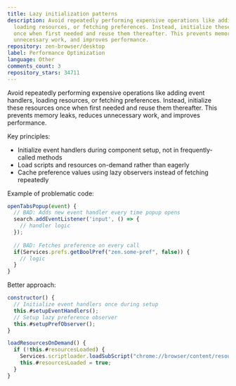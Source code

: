 ```yaml
---
title: Lazy initialization patterns
description: Avoid repeatedly performing expensive operations like adding event handlers,
  loading resources, or fetching preferences. Instead, initialize these resources
  once when first needed and reuse them thereafter. This prevents memory leaks, reduces
  unnecessary work, and improves performance.
repository: zen-browser/desktop
label: Performance Optimization
language: Other
comments_count: 3
repository_stars: 34711
---
```


Avoid repeatedly performing expensive operations like adding event handlers, loading resources, or fetching preferences. Instead, initialize these resources once when first needed and reuse them thereafter. This prevents memory leaks, reduces unnecessary work, and improves performance.

Key principles:
- Initialize event handlers during component setup, not in frequently-called methods
- Load scripts and resources on-demand rather than eagerly
- Cache preference values using lazy observers instead of fetching repeatedly

Example of problematic code:
```javascript
openTabsPopup(event) {
  // BAD: Adds new event handler every time popup opens
  search.addEventListener('input', () => {
    // handler logic
  });
  
  // BAD: Fetches preference on every call
  if(Services.prefs.getBoolPref("zen.some-pref", false)) {
    // logic
  }
}
```

Better approach:
```javascript
constructor() {
  // Initialize event handlers once during setup
  this.#setupEventHandlers();
  // Setup lazy preference observer
  this.#setupPrefObserver();
}

loadResourcesOnDemand() {
  if (!this.#resourcesLoaded) {
    Services.scriptloader.loadSubScript("chrome://browser/content/resource.mjs", this);
    this.#resourcesLoaded = true;
  }
}
```